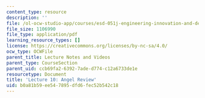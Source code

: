 ```yaml
---
content_type: resource
description: ''
file: /ol-ocw-studio-app/courses/esd-051j-engineering-innovation-and-design-fall-2012/b0a81b59ee547895dfd6fec52b542c18_MITESD_051JF12_Lec10AnRev.pdf
file_size: 1106990
file_type: application/pdf
learning_resource_types: []
license: https://creativecommons.org/licenses/by-nc-sa/4.0/
ocw_type: OCWFile
parent_title: Lecture Notes and Videos
parent_type: CourseSection
parent_uid: ccb69fa2-6392-7ade-d774-c12a6733de1e
resourcetype: Document
title: 'Lecture 10: Angel Review'
uid: b0a81b59-ee54-7895-dfd6-fec52b542c18
---
```

